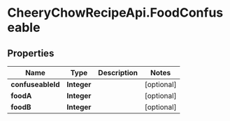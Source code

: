 # CheeryChowRecipeApi.FoodConfuseable

## Properties
Name | Type | Description | Notes
------------ | ------------- | ------------- | -------------
**confuseableId** | **Integer** |  | [optional] 
**foodA** | **Integer** |  | [optional] 
**foodB** | **Integer** |  | [optional] 


